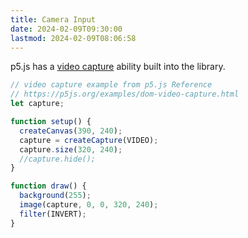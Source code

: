 ```yaml
---
title: Camera Input
date: 2024-02-09T09:30:00
lastmod: 2024-02-09T08:06:58
---
```


p5.js has a [video capture](https://p5js.org/examples/dom-video-capture.html) ability built into the library.

```js
// video capture example from p5.js Reference
// https://p5js.org/examples/dom-video-capture.html
let capture;

function setup() {
  createCanvas(390, 240);
  capture = createCapture(VIDEO);
  capture.size(320, 240);
  //capture.hide();
}

function draw() {
  background(255);
  image(capture, 0, 0, 320, 240);
  filter(INVERT);
}
```
